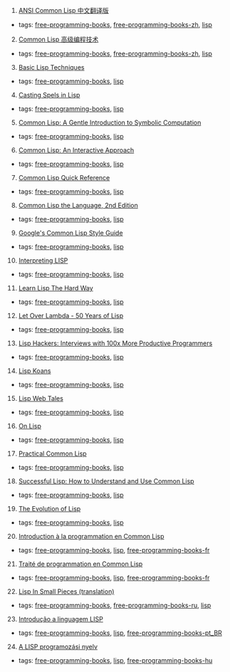1. [ANSI Common Lisp 中文翻译版](http://acl.readthedocs.org/en/latest/)
  * tags: [free-programming-books](tags/free-programming-books.md), [free-programming-books-zh](tags/free-programming-books-zh.md), [lisp](tags/lisp.md)
2. [Common Lisp 高级编程技术](http://www.ituring.com.cn/minibook/862)
  * tags: [free-programming-books](tags/free-programming-books.md), [free-programming-books-zh](tags/free-programming-books-zh.md), [lisp](tags/lisp.md)
3. [Basic Lisp Techniques](http://franz.com/resources/educational_resources/cooper.book.pdf)
  * tags: [free-programming-books](tags/free-programming-books.md), [lisp](tags/lisp.md)
4. [Casting Spels in Lisp](http://www.lisperati.com/casting.html)
  * tags: [free-programming-books](tags/free-programming-books.md), [lisp](tags/lisp.md)
5. [Common Lisp: A Gentle Introduction to Symbolic Computation](http://www.cs.cmu.edu/~dst/LispBook/)
  * tags: [free-programming-books](tags/free-programming-books.md), [lisp](tags/lisp.md)
6. [Common Lisp: An Interactive Approach](http://www.cse.buffalo.edu/~shapiro/Commonlisp/)
  * tags: [free-programming-books](tags/free-programming-books.md), [lisp](tags/lisp.md)
7. [Common Lisp Quick Reference](http://clqr.boundp.org)
  * tags: [free-programming-books](tags/free-programming-books.md), [lisp](tags/lisp.md)
8. [Common Lisp the Language, 2nd Edition](http://www.cs.cmu.edu/Groups/AI/html/cltl/mirrors.html)
  * tags: [free-programming-books](tags/free-programming-books.md), [lisp](tags/lisp.md)
9. [Google's Common Lisp Style Guide](https://google.github.io/styleguide/lispguide.xml)
  * tags: [free-programming-books](tags/free-programming-books.md), [lisp](tags/lisp.md)
10. [Interpreting LISP](http://www.civilized.com/files/lispbook.pdf)
  * tags: [free-programming-books](tags/free-programming-books.md), [lisp](tags/lisp.md)
11. [Learn Lisp The Hard Way](https://github.com/LispTO/llthw)
  * tags: [free-programming-books](tags/free-programming-books.md), [lisp](tags/lisp.md)
12. [Let Over Lambda - 50 Years of Lisp](http://letoverlambda.com/index.cl/)
  * tags: [free-programming-books](tags/free-programming-books.md), [lisp](tags/lisp.md)
13. [Lisp Hackers: Interviews with 100x More Productive Programmers](https://leanpub.com/lisphackers)
  * tags: [free-programming-books](tags/free-programming-books.md), [lisp](tags/lisp.md)
14. [Lisp Koans](https://github.com/google/lisp-koans)
  * tags: [free-programming-books](tags/free-programming-books.md), [lisp](tags/lisp.md)
15. [Lisp Web Tales](https://leanpub.com/lispwebtales)
  * tags: [free-programming-books](tags/free-programming-books.md), [lisp](tags/lisp.md)
16. [On Lisp](http://www.paulgraham.com/onlisp.html)
  * tags: [free-programming-books](tags/free-programming-books.md), [lisp](tags/lisp.md)
17. [Practical Common Lisp](http://www.gigamonkeys.com/book/)
  * tags: [free-programming-books](tags/free-programming-books.md), [lisp](tags/lisp.md)
18. [Successful Lisp: How to Understand and Use Common Lisp](https://github.com/clojurians-org/lisp-ebook/blob/master/Successful%20Lisp%20How%20to%20Understand%20and%20Use%20Common%20Lisp%20-%20David%20B.%20Lamkins.pdf)
  * tags: [free-programming-books](tags/free-programming-books.md), [lisp](tags/lisp.md)
19. [The Evolution of Lisp](http://www.dreamsongs.com/Files/HOPL2-Uncut.pdf)
  * tags: [free-programming-books](tags/free-programming-books.md), [lisp](tags/lisp.md)
20. [Introduction à la programmation en Common Lisp](http://www.algo.be/logo1/lisp/intro-lisp.pdf)
  * tags: [free-programming-books](tags/free-programming-books.md), [lisp](tags/lisp.md), [free-programming-books-fr](tags/free-programming-books-fr.md)
21. [Traité de programmation en Common Lisp](http://dept-info.labri.fr/~strandh/Teaching/Programmation-Symbolique/Common/Book/HTML/programmation.html)
  * tags: [free-programming-books](tags/free-programming-books.md), [lisp](tags/lisp.md), [free-programming-books-fr](tags/free-programming-books-fr.md)
22. [Lisp In Small Pieces (translation)](https://github.com/ilammy/lisp)
  * tags: [free-programming-books](tags/free-programming-books.md), [free-programming-books-ru](tags/free-programming-books-ru.md), [lisp](tags/lisp.md)
23. [Introdução a linguagem LISP](http://www.dca.fee.unicamp.br/courses/EA072/lisp9596/Lisp9596.html)
  * tags: [free-programming-books](tags/free-programming-books.md), [lisp](tags/lisp.md), [free-programming-books-pt_BR](tags/free-programming-books-pt_BR.md)
24. [A LISP programozási nyelv](http://mek.oszk.hu/07200/07258/index.phtml)
  * tags: [free-programming-books](tags/free-programming-books.md), [lisp](tags/lisp.md), [free-programming-books-hu](tags/free-programming-books-hu.md)
